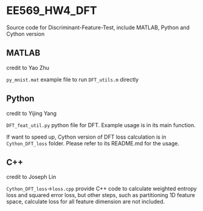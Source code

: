 # EE569_HW4_DFT
Source code for Discriminant-Feature-Test, include MATLAB, Python and Cython version

## MATLAB
credit to Yao Zhu

`py_mnist.mat` example file to run `DFT_utils.m` directly

## Python
credit to Yijing Yang

`DFT_feat_util.py` python file for DFT. Example usage is in its main function. 

If want to speed up, Cython version of DFT loss calculation is in `Cython_DFT_loss` folder. Please refer to its README.md for the usage. 

## C++
credit to Joseph Lin

`Cython_DFT_loss`->`loss.cpp` provide C++ code to calculate weighted entropy loss and squared error loss, but other steps, such as partitioning 1D feature space, calculate loss for all feature dimension are not included. 
